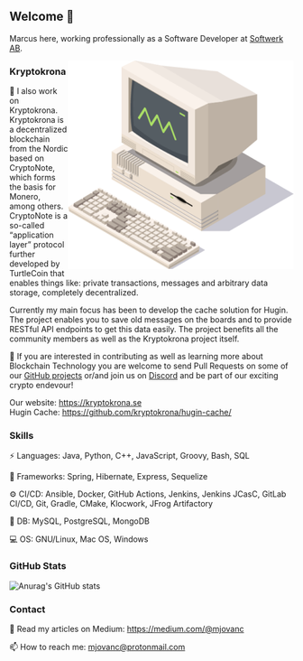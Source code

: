 ## Welcome 👋

Marcus here, working professionally as a Software Developer at [Softwerk AB](https://github.com/softwerkab).

<a href="https://kryptokrona.se/">
    <img src="./xkr-mining-400x369.png" width="400" align="right">
</a>

### Kryptokrona

🔭 I also work on Kryptokrona. Kryptokrona is a decentralized blockchain from the Nordic based on CryptoNote, which forms the basis for Monero, among others. CryptoNote is a so-called “application layer” protocol further developed by TurtleCoin that enables things like: private transactions, messages and arbitrary data storage, completely decentralized.

Currently my main focus has been to develop the cache solution for Hugin. The project enables you to save old messages on the boards and to provide RESTful API endpoints to get this data easily. The project benefits all the community members as well as the Kryptokrona project itself. 

🌱 If you are interested in contributing as well as learning more about Blockchain Technology you are welcome to send Pull Requests on some of our [GitHub projects](https://github.com/kryptokrona/) or/and join us on [Discord](https://discord.gg/mkRpVgDubC) and be part of our exciting crypto endevour!

Our website: https://kryptokrona.se \
Hugin Cache: https://github.com/kryptokrona/hugin-cache/

### Skills

⚡ Languages: Java, Python, C++, JavaScript, Groovy, Bash, SQL

🔌 Frameworks: Spring, Hibernate, Express, Sequelize

⚙️ CI/CD: Ansible, Docker, GitHub Actions, Jenkins, Jenkins JCasC, GitLab CI/CD, Git, Gradle, CMake, Klocwork, JFrog Artifactory

💾 DB: MySQL, PostgreSQL, MongoDB

💻 OS: GNU/Linux, Mac OS, Windows


### GitHub Stats

![Anurag's GitHub stats](https://github-readme-stats.vercel.app/api?username=mjovanc&show_icons=true&theme=default)

### Contact

🔮 Read my articles on Medium: https://medium.com/@mjovanc

📫 How to reach me: mjovanc@protonmail.com 

